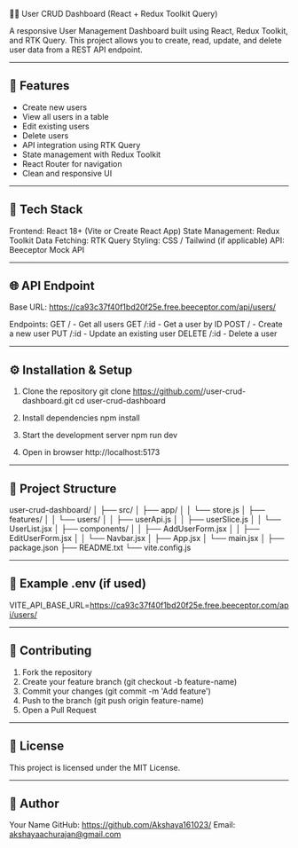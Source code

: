 🧑‍💻 User CRUD Dashboard (React + Redux Toolkit Query)

A responsive User Management Dashboard built using React, Redux Toolkit, and RTK Query.
This project allows you to create, read, update, and delete user data from a REST API endpoint.

------------------------------------------------------------
🚀 Features
------------------------------------------------------------
- Create new users
- View all users in a table
- Edit existing users
- Delete users
- API integration using RTK Query
- State management with Redux Toolkit
- React Router for navigation
- Clean and responsive UI

------------------------------------------------------------
🧩 Tech Stack
------------------------------------------------------------
Frontend: React 18+ (Vite or Create React App)
State Management: Redux Toolkit
Data Fetching: RTK Query
Styling: CSS / Tailwind (if applicable)
API: Beeceptor Mock API

------------------------------------------------------------
🌐 API Endpoint
------------------------------------------------------------
Base URL:
https://ca93c37f40f1bd20f25e.free.beeceptor.com/api/users/

Endpoints:
GET /        - Get all users
GET /:id     - Get a user by ID
POST /       - Create a new user
PUT /:id     - Update an existing user
DELETE /:id  - Delete a user

------------------------------------------------------------
⚙️ Installation & Setup
------------------------------------------------------------
1. Clone the repository
   git clone https://github.com/<your-username>/user-crud-dashboard.git
   cd user-crud-dashboard

2. Install dependencies
   npm install

3. Start the development server
   npm run dev

4. Open in browser
   http://localhost:5173

------------------------------------------------------------
🧠 Project Structure
------------------------------------------------------------
user-crud-dashboard/
│
├── src/
│   ├── app/
│   │   └── store.js
│   ├── features/
│   │   └── users/
│   │       ├── userApi.js
│   │       ├── userSlice.js
│   │       └── UserList.jsx
│   ├── components/
│   │   ├── AddUserForm.jsx
│   │   ├── EditUserForm.jsx
│   │   └── Navbar.jsx
│   ├── App.jsx
│   └── main.jsx
│
├── package.json
├── README.txt
└── vite.config.js

------------------------------------------------------------
🧪 Example .env (if used)
------------------------------------------------------------
VITE_API_BASE_URL=https://ca93c37f40f1bd20f25e.free.beeceptor.com/api/users/

------------------------------------------------------------
🤝 Contributing
------------------------------------------------------------
1. Fork the repository
2. Create your feature branch (git checkout -b feature-name)
3. Commit your changes (git commit -m 'Add feature')
4. Push to the branch (git push origin feature-name)
5. Open a Pull Request

------------------------------------------------------------
📜 License
------------------------------------------------------------
This project is licensed under the MIT License.

------------------------------------------------------------
💬 Author
------------------------------------------------------------
Your Name
GitHub: https://github.com/Akshaya161023/<your-username>
Email: akshayaachurajan@gmail.com

